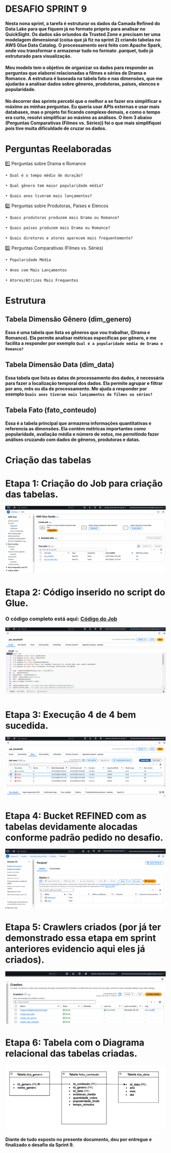 # DESAFIO SPRINT 9

#### Nesta nona sprint, a tarefa é estruturar os dados da Camada Refined do Data Lake para que fiquem já no formato próprio para analisar no QuickSight. Os dados são oriundos da Trusted Zone e precisam ter uma modelagem dimensional (coisa que já fiz na sprint 2) criando tabelas no AWS Glue Data Catalog. O processamento será feito com Apache Spark, onde vou transformar e armazenar tudo no formato .parquet, tudo já estruturado para visualização.

#### Meu modelo tem o objetivo de organizar os dados para responder as perguntas que elaborei relacionadas a filmes e séries de Drama e Romance. A estrutura é baseada na tabela fato e nas dimensões, que me ajudarão a analisar dados sobre gêneros, produtoras, países, elencos e popularidade.

#### No decorrer das sprints percebi que o melhor a se fazer era simplificar o máximo as minhas perguntas. Eu queria usar APIs externas e usar mais databases, mas o projeto foi ficando complexo demais, e como o tempo era curto, resolvi simplificar ao máximo as análises. O item 3 abaixo (Perguntas Comparativas (Filmes vs. Séries)) foi o que mais simplifiquei pois tive muita dificuldade de cruzar os dados.

# Perguntas Reelaboradas

1️⃣ Perguntas sobre Drama e Romance

    • Qual é o tempo médio de duração? 

    • Qual gênero tem maior popularidade média?

    • Quais anos tiveram mais lançamentos? 

2️⃣ Perguntas sobre Produtoras, Países e Elencos

    • Quais produtoras produzem mais Drama ou Romance? 

    • Quais países produzem mais Drama ou Romance?  

    • Quais diretores e atores aparecem mais frequentemente? 

3️⃣ Perguntas Comparativas (Filmes vs. Séries)

    • Popularidade Média 

    • Anos com Mais Lançamentos

    • Atores/Atrizes Mais Frequentes  

# Estrutura

## Tabela Dimensão Gênero (dim_genero)

#### Essa é uma tabela que lista os gêneros que vou trabalhar, (Drama e Romance). Ela permite analisar métricas específicas por gênero, e me facilita a responder por exemplo `Qual é a popularidade média de Drama e Romance?`

## Tabela Dimensão Data (dim_data)

#### Essa tabela que lista as datas de processamento dos dados, é necessária para fazer a localização temporal dos dados. Ela permite agrupar e filtrar por ano, mês ou dia de processamento. Me ajuda a responder por exemplo `Quais anos tiveram mais lançamentos de filmes ou séries?` 

## Tabela Fato (fato_conteudo)

#### Essa é a tabela principal que armazena informações quantitativas e referencia as dimensões. Ela contém métricas importantes como popularidade, avaliação média e número de votos, me permitindo fazer análises cruzando com dados de gêneros, produtoras e datas. 

# Criação das tabelas

# Etapa 1: Criação do Job para criação das tabelas.

![imagem1](../EVIDENCIAS/img01.png)

# Etapa 2: Código inserido no script do Glue.

### O código completo está aqui: [Código do Job](../DESAFIO/desafio09.py)

![imagem2](../EVIDENCIAS/img02.png)

# Etapa 3: Execução 4 de 4 bem sucedida.

![imagem3](../EVIDENCIAS/img03.png)

# Etapa 4: Bucket REFINED com as tabelas devidamente alocadas conforme padrão pedido no desafio.

![imagem4](../EVIDENCIAS/img04.png)

# Etapa 5: Crawlers criados (por já ter demonstrado essa etapa em sprint anteriores evidencio aqui eles já criados).

![imagem5](../EVIDENCIAS/img05.png)

# Etapa 6: Tabela com o Diagrama relacional das tabelas criadas.

![imagem6](../EVIDENCIAS/img06.png)

#### Diante de tudo exposto no presente documento, dou por entregue e finalizado o desafio da Sprint 9.


